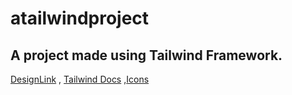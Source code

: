 # atailwindproject


## A project made using Tailwind Framework.

[DesignLink](https://www.behance.net/gallery/85078503/Bright-Web-Dashboard-UI-Kit?tracking_source=search_projects%7Cadmin%20panal) , [Tailwind Docs](https://tailwindcss.com/docs/utility-first) ,[Icons](https://www.svgrepo.com/)

